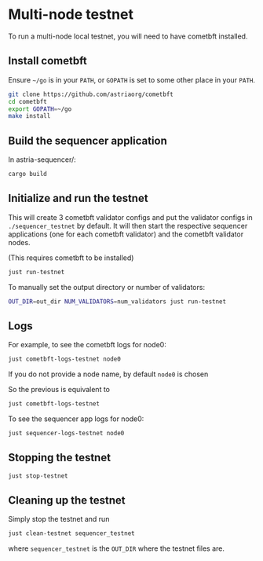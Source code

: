 # Multi-node testnet

To run a multi-node local testnet, you will need to have cometbft installed.

## Install cometbft

Ensure `~/go` is in your `PATH`, or `GOPATH` is set to some other place in your
`PATH`.

```sh
git clone https://github.com/astriaorg/cometbft
cd cometbft
export GOPATH=~/go
make install
```

## Build the sequencer application

In astria-sequencer/:

```sh
cargo build
```

## Initialize and run the testnet

This will create 3 cometbft validator configs and put the validator configs in
`./sequencer_testnet` by default. It will then start the respective sequencer
applications (one for each cometbft validator) and the cometbft validator nodes.

(This requires cometbft to be installed)

```sh
just run-testnet
```

To manually set the output directory or number of validators:

```sh
OUT_DIR=out_dir NUM_VALIDATORS=num_validators just run-testnet 
```

## Logs

For example, to see the cometbft logs for node0:

```sh
just cometbft-logs-testnet node0
```

If you do not provide a node name, by default `node0` is chosen

So the previous is equivalent to

```sh
just cometbft-logs-testnet
```

To see the sequencer app logs for node0:

```sh
just sequencer-logs-testnet node0
```

## Stopping the testnet

```sh
just stop-testnet
```

## Cleaning up the testnet

Simply stop the testnet and run

```sh
just clean-testnet sequencer_testnet
```
where `sequencer_testnet` is the `OUT_DIR` where the testnet files are.